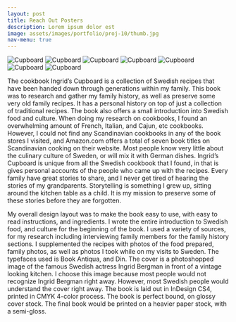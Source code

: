 ```yaml
---
layout: post
title: Reach Out Posters
description: Lorem ipsum dolor est
image: assets/images/portfolio/proj-10/thumb.jpg
nav-menu: true
---
```


![Cupboard](assets/img/work/proj-10/cookbook1.jpg)
![Cupboard](assets/img/work/proj-10/cookbook2.jpg)
![Cupboard](assets/img/work/proj-10/cookbook3.jpg)
![Cupboard](assets/img/work/proj-10/cookbook4.jpg)
![Cupboard](assets/img/work/proj-10/cookbook5.jpg)
![Cupboard](assets/img/work/proj-10/cookbook6.jpg)
![Cupboard](assets/img/work/proj-10/cookbook7.jpg)

The cookbook Ingrid’s Cupboard is a collection of Swedish recipes that have been handed down through generations within my family. This book was to research and gather my family history, as well as preserve some very old family recipes. It has a personal history on top of just a collection of traditional recipes. The book also offers a small introduction into Swedish food and culture. When doing my research on cookbooks, I found an overwhelming amount of French, Italian, and Cajun, etc cookbooks. However, I could not find any Scandinavian cookbooks in any of the book stores I visited, and Amazon.com offers a total of seven book titles on Scandinavian cooking on their website. Most people know very little about the culinary culture of Sweden, or will mix it with German dishes. Ingrid’s Cupboard is unique from all the Swedish cookbook that I found, in that is gives personal accounts of the people who came up with the recipes. Every family have great stories to share, and I never get tired of hearing the stories of my grandparents. Storytelling is something I grew up, sitting around the kitchen table as a child. It is my mission to preserve some of these stories before they are forgotten.

My overall design layout was to make the book easy to use, with easy to read instructions, and ingredients. I wrote the entire introduction to Swedish food, and culture for the beginning of the book. I used a variety of sources, for my research including interviewing family members for the family history sections. I supplemented the recipes with photos of the food prepared, family photos, as well as photos I took while on my visits to Sweden. The typefaces used is Book Antiqua, and Din. The cover is a photoshopped image of the famous Swedish actress Ingrid Bergman in front of a vintage looking kitchen. I choose this image because most people would not recognize Ingrid Bergman right away. However, most Swedish people would understand the cover right away. The book is laid out in InDesign CS4, printed in CMYK 4-color process. The book is perfect bound, on glossy cover stock. The final book would be printed on a heavier paper stock, with a semi-gloss.